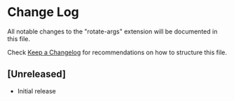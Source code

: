 # Change Log

All notable changes to the "rotate-args" extension will be documented in this file.

Check [Keep a Changelog](http://keepachangelog.com/) for recommendations on how to structure this file.

## [Unreleased]

- Initial release